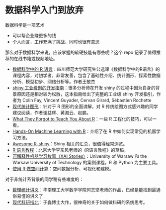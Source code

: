 # 数据科学入门到放弃

数据科学是一项艺术

- 可以帮企业赚更多的钱
- 个人而言，工作充满了挑战，同时也很有意思

那么对于数据科学来说，应该掌握的软硬技能有哪些呢？这个 repo 记录了值得推荐的在线书籍或视频地址。

- [数据科学中的 R 语言](https://bookdown.org/wangminjie/R4DS)：四川师范大学研究生公选课《数据科学中的R语言》的课程内容，对初学者，非常友善，包含了基础性介绍、统计图形、探索性数据分析、模型初步、网络分析等。作者王敏杰
- [shiny 工业级别的开发指南](https://thinkr-open.github.io/building-shiny-apps-workflow/)：很多分析师在开发 shiny 的过程中因为自身的背景原因还是相对较为松散，这本指南给出了完整的工业级 shiny 开发指引，作者为 Colin Fay, Vincent Guyader, Cervan Girard, Sébastien Rochette
- [现代统计图形](https://bookdown.org/xiangyun/msg/)：针对于 R 图形的全面讲解，对 R 传统绘图方式感兴趣的同学建议阅读，作者谢益辉、黄湘云、赵鹏。
- [What They Forgot to Teach You About R](https://rstats.wtf/)：一些 R 工程化的技巧，可以一看。
- [Hands-On Machine Learning with R](https://bradleyboehmke.github.io/HOML/)：介绍了在 R 中如何实现常见的机器学习方法。
- [Awesome R-shiny](https://github.com/grabear/awesome-rshiny)：Shiny 相关的汇总，很值得经常浏览。
- [R 语言教程](https://www.math.pku.edu.cn/teachers/lidf/docs/Rbook/html/_Rbook/)：北京大学李东风老师的《R语言教程》的草稿，
- [可解释性机器学习故事（XAI Stories）](https://pbiecek.github.io/xai_stories/)：University of Warsaw 和 the Warsaw University of Technology 的案例课程。R 和 Python 为主要工具。
- [使用 R 做空间计算](https://bookdown.org/robinlovelace/geocompr/)：空间数据分析、可视化和建模。

对于非统计系背景的同学稍有些难度的：

- [数理统计讲义](https://bookdown.org/hezhijian/book/)：华南理工大学数学学院何志坚老师的作品，已经是能找到最通俗易懂的讲义了
- [现代科研指北](https://yufree.cn/sciguide/)：于淼博士大作，很神奇的关于如何做科研的系统思考。
